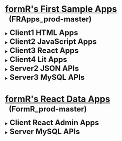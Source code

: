 
# <u>formR's First Sample Apps</u>
<h2 style="font-size:24px; margin: -18px 0px 15px 12px;">(FRApps_prod-master)</h2>

  <details><summary><b style="font-size:24px;">Client1 HTML Apps</b></summary>

  - ### [1c1. My HTML Custom App](client1/1c1_my-html-custom-app/index_final_custom.html)
    A simple responsive app using HTML and .CSS styles

  - ### [2c1. Student Website](client1/2c1_student-website/index.html)
    A website based on My HTML Custom App

  </details>
  <details><summary><b style="font-size:24px;">Client2 JavaScript Apps</b></summary>

  - ### [1c2. My JavaScript Custom App]()
    A refactored JavaScript app using My HTML Custom App

  - ### [2c2. My JavaScript Click Samples]()
    A refactored JavaScript app using My HTML Custom App

  - ### [3c2. JavaScript FAQs App]()
    A simple JavaScript app to display FAQs using collapsing detail / stage items

  - ### [4c2. JavaScript Cards App]()
    A simple JavaScript app to display cards using a collapsing carousel

  - ### [5c2. JavaScript JSON Data App]()
    A simple JavaScript app to retreive JSON data requested with an API call.

  </details>
  <details><summary><b style="font-size:24px;">Client3 React Apps</b></summary>

  - ### [1c3. React Cards and FAQs App]()
    A simple React app to display FAQs using collapsing cards and detail / stage items

  - ### [2c3. React Empty App]()
    A clean React client app with only one line of HTML and all the React dependancies.

  - ### [3c3. React Button]()
    A simple button componant using React deployed from an Internet CDN.

  - ### [4c3. React App with No API]()
    A simple React app using client-side routes and data.

  - ### [5c3. React App with API]()
    A simple React app using client-side routes and data served with an API call.

  - ### [6c3. My React Custom App]()
    A simple React client app that can be used as a home page template.

  </details>
  <details><summary><b style="font-size:24px;">Client4 Lit Apps</b></summary>

  - ### [1c4. Simple Lit Component App]()
    A clean Lit component

  - ### [2c4. Lit Cards and FAQs App]()
    A simple Lit app to display FAQs using collapsing cards and detail / stage items

  - ### [3c4. Lit App with API]()
    A simple Lit app requesting data from a server API

  </details>
  <details><summary><b style="font-size:24px;">Server2 JSON APIs</b></summary>

  - ### [5s2. JSON Data API]()
    A simple API to return JSON data requested with an API call.

  </details>
  <details><summary><b style="font-size:24px;">Server3 MySQL APIs</b></summary>

  - ### [5s3. React Data API]](server3/5s3-react-app-wi-api/index.html)
    A simple React API to return data requested with an API call.

  </details>

# <u>formR's React Data Apps</u>
<h2 style="font-size:24px; margin: -18px 0px 15px 12px;">(FormR_prod-master)</h2>

  <details><summary><b style="font-size:24px;">Client React Admin Apps</b></summary>

  - ### [1c. World]()
    A React client app to view data in the World database.

  - ### [3c. RAuth]()
    A React client app to authenticate users in the RAuth table.

  - ### [4c. Admin]()
    A React client app to view, add, edit or delete users in the RAuth table

  - ### [5c. formR]()
    A React client app to view, add, edit or delete data in the World database

  </details>
  <details><summary><b style="font-size:24px;">Server MySQL APIs</b></summary>

  - ### [1s. World]()
    A React server api to view data in the World database.

  - ### [3s. RAuth]()
    A React server api to authenticate users in the RAuth table.

  - ### [4s. Admin]()
    A React server api to view, add, edit or delete users in the RAuth table

  - ### [5s. formR]()
    A React server api to view, add, edit or delete data in the World database

  </details>
